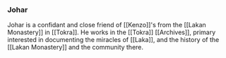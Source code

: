 ### Johar

Johar is a confidant and close friend of [[Kenzo]]'s from the [[Lakan Monastery]] in [[Tokra]]. He works in the [[Tokra]] [[Archives]], primary interested in documenting the miracles of [[Laka]], and the history of the [[Lakan Monastery]] and the community there. 